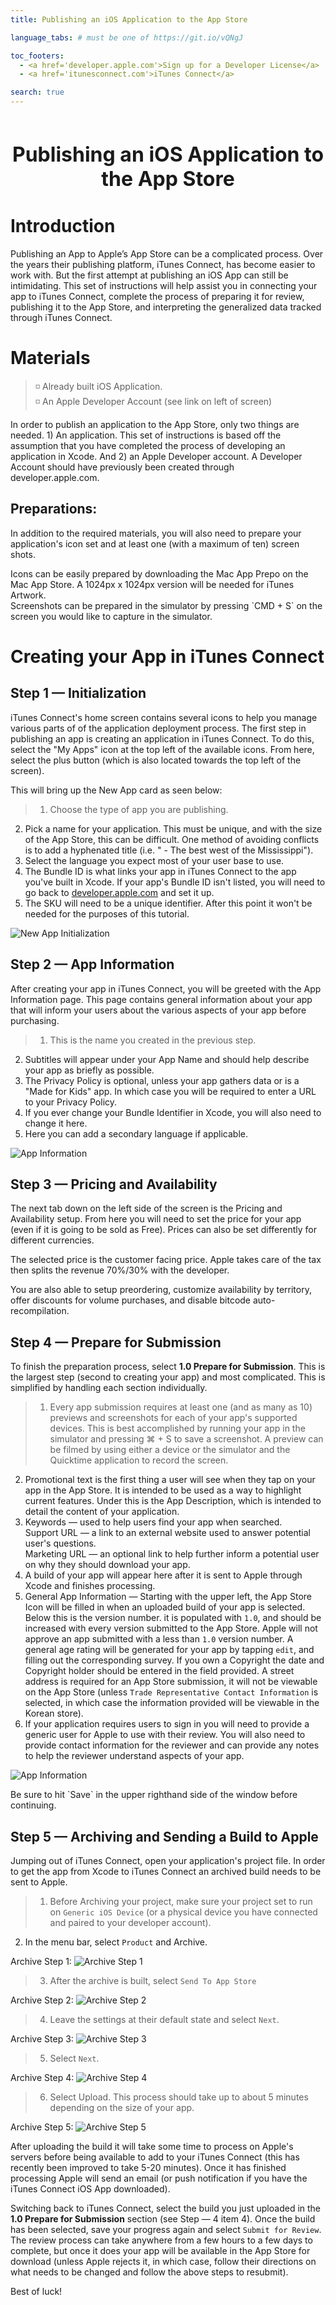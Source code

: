 ```yaml
---
title: Publishing an iOS Application to the App Store

language_tabs: # must be one of https://git.io/vQNgJ

toc_footers:
  - <a href='developer.apple.com'>Sign up for a Developer License</a>
  - <a href='itunesconnect.com'>iTunes Connect</a>

search: true
---
```


<p style="font-size:32px;font-weight:bold;text-align:center;padding-top:25px;">Publishing an iOS Application to the App Store</p>

# Introduction

Publishing an App to Apple’s App Store can be a complicated process. Over the years their publishing platform, iTunes Connect, has become easier to work with. But the first attempt at publishing an iOS App can still be intimidating. This set of instructions will help assist you in connecting your app to iTunes Connect, complete the process of preparing it for review, publishing it to the App Store, and interpreting the generalized data tracked through iTunes Connect.

# Materials

> ◽ Already built iOS Application. <br>
> ◽ An Apple Developer Account (see link on left of screen)

In order to publish an application to the App Store, only two things are needed. 1) An application. This set of instructions is based off the assumption that you have completed the process of developing an application in Xcode. And 2) an Apple Developer account. A Developer Account should have previously been created through developer.apple.com.

## Preparations:

In addition to the required materials, you will also need to prepare your application's icon set and at least one (with a maximum of ten) screen shots.

<aside class="notice">
Icons can be easily prepared by downloading the Mac App Prepo on the Mac App Store. A 1024px x 1024px version will be needed for iTunes Artwork.
</aside>
<aside class="notice">
Screenshots can be prepared in the simulator by pressing `CMD + S` on the screen you would like to capture in the simulator.
</aside>

# Creating your App in iTunes Connect

## Step 1 — Initialization

iTunes Connect's home screen contains several icons to help you manage various parts of of the application deployment process. The first step in publishing an app is creating an application in iTunes Connect. To do this, select the "My Apps" icon at the top left of the available icons. From here, select the plus button (which is also located towards the top left of the screen).

This will bring up the New App card as seen below:

> 1. Choose the type of app you are publishing.
2. Pick a name for your application. This must be unique, and with the size of the App Store, this can be difficult. One method of avoiding conflicts is to add a hyphenated title (i.e. "<name of app> - The best <single word describing app> west of the Mississippi").
3. Select the language you expect most of your user base to use.
4. The Bundle ID is what links your app in iTunes Connect to the app you've built in Xcode. If your app's Bundle ID isn't listed, you will need to go back to <a href='developer.apple.com'>developer.apple.com</a> and set it up.
5. The SKU will need to be a unique identifier. After this point it won't be needed for the purposes of this tutorial.

![](/images/NewAppInit.png "New App Initialization")

## Step 2 — App Information

After creating your app in iTunes Connect, you will be greeted with the App Information page. This page contains general information about your app that will inform your users about the various aspects of your app before purchasing.

> 1. This is the name you created in the previous step.
2. Subtitles will appear under your App Name and should help describe your app as briefly as possible.
3. The Privacy Policy is optional, unless your app gathers data or is a "Made for Kids" app. In which case you will be required to enter a URL to your Privacy Policy.
4. If you ever change your Bundle Identifier in Xcode, you will also need to change it here.
5. Here you can add a secondary language if applicable.

![](/images/AppInformation.png "App Information")

## Step 3 — Pricing and Availability

The next tab down on the left side of the screen is the Pricing and Availability setup. From here you will need to set the price for your app (even if it is going to be sold as Free). Prices can also be set differently for different currencies.

<aside class="notice">
The selected price is the customer facing price. Apple takes care of the tax then splits the revenue 70%/30% with the developer.
</aside>

You are also able to setup preordering, customize availability by territory, offer discounts for volume purchases, and disable bitcode auto-recompilation.

## Step 4 — Prepare for Submission

To finish the preparation process, select <b>1.0 Prepare for Submission</b>. This is the largest step (second to creating your app) and most complicated. This is simplified by handling each section individually.

>1. Every app submission requires at least one (and as many as 10) previews and screenshots for each of your app's supported devices. This is best accomplished by running your app in the simulator and pressing ⌘ + S to save a screenshot. A preview can be filmed by using either a device or the simulator and the Quicktime application to record the screen.
2. Promotional text is the first thing a user will see when they tap on your app in the App Store. It is intended to be used as a way to highlight current features. Under this is the App Description, which is intended to detail the content of your application.
3. Keywords — used to help users find your app when searched.<br>Support URL — a link to an external website used to answer potential user's questions.<br>Marketing URL — an optional link to help further inform a potential user on why they should download your app.
4. A build of your app will appear here after it is sent to Apple through Xcode and finishes processing.
5. General App Information — Starting with the upper left, the App Store Icon will be filled in when an uploaded build of your app is selected. Below this is the version number. it is populated with `1.0`, and should be increased with every version submitted to the App Store. Apple will not approve an app submitted with a less than `1.0` version number. A general age rating will be generated for your app by tapping `edit`, and filling out the corresponding survey. If you own a Copyright the date and Copyright holder should be entered in the field provided. A street address is required for an App Store submission, it will not be viewable on the App Store (unless `Trade Representative Contact Information` is selected, in which case the information provided will be viewable in the Korean store).
6. If your application requires users to sign in you will need to provide a generic user for Apple to use with their review. You will also need to provide contact information for the reviewer and can provide any notes to help the reviewer understand aspects of your app.

![](/images/PreparingForSubmission.png "App Information")

<aside class="warning">
 Be sure to hit `Save` in the upper righthand side of the window before continuing.
</aside>

## Step 5 — Archiving and Sending a Build to Apple

Jumping out of iTunes Connect, open your application's project file. In order to get the app from Xcode to iTunes Connect an archived build needs to be sent to Apple.

>1. Before Archiving your project, make sure your project set to run on `Generic iOS Device` (or a physical device you have connected and paired to your developer account).
2. In the menu bar, select `Product` and Archive.

Archive Step 1:
![](/images/Xcode-01.png "Archive Step 1")

>3. After the archive is built, select `Send To App Store`

Archive Step 2:
![](/images/Xcode-02.png "Archive Step 2")

>4. Leave the settings at their default state and select `Next`.

Archive Step 3:
![](/images/Xcode-03.png "Archive Step 3")

>5. Select `Next`.

Archive Step 4:
![](/images/Xcode-04.png "Archive Step 4")

>6. Select Upload. This process should take up to about 5 minutes depending on the size of your app.

Archive Step 5:
![](/images/Xcode-05.png "Archive Step 5")

After uploading the build it will take some time to process on Apple's servers before being available to add to your iTunes Connect (this has recently been improved to take 5-20 minutes). Once it has finished processing Apple will send an email (or push notification if you have the iTunes Connect iOS App downloaded).

Switching back to iTunes Connect, select the build you just uploaded in the <b>1.0 Prepare for Submission</b> section (see Step — 4 item 4). Once the build has been selected, save your progress again and select `Submit for Review`. The review process can take anywhere from a few hours to a few days to complete, but once it does your app will be available in the App Store for download (unless Apple rejects it, in which case, follow their directions on what needs to be changed and follow the above steps to resubmit).

Best of luck!
